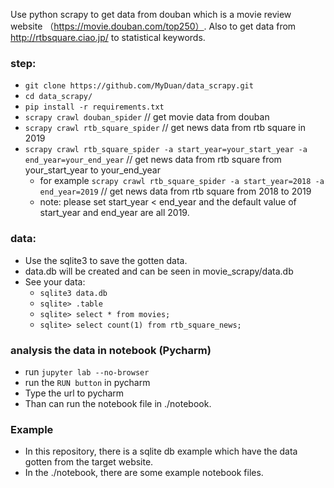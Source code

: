 Use python scrapy to get data from douban which is a movie review website （https://movie.douban.com/top250）.
Also to get data from http://rtbsquare.ciao.jp/ to statistical keywords.

### step:

- `git clone https://github.com/MyDuan/data_scrapy.git`
- `cd data_scrapy/`
- `pip install -r requirements.txt`
- `scrapy crawl douban_spider` // get movie data from douban
- `scrapy crawl rtb_square_spider`  // get news data from rtb square in 2019
- `scrapy crawl rtb_square_spider -a start_year=your_start_year -a end_year=your_end_year`  // get news data from rtb square from your_start_year to your_end_year
    - for example `scrapy crawl rtb_square_spider -a start_year=2018 -a end_year=2019` // get news data from rtb square from 2018 to 2019
    - note: please set start_year < end_year and the default value of start_year and end_year are all 2019.
### data:

- Use the sqlite3 to save the gotten data.
- data.db will be created and can be seen in movie_scrapy/data.db
- See your data:
    - `sqlite3 data.db`
    - `sqlite> .table`
    - `sqlite> select * from movies;`
    - `sqlite> select count(1) from rtb_square_news;`
    
### analysis the data in notebook (Pycharm)
- run `jupyter lab --no-browser`
- run the `RUN button` in pycharm
- Type the url to pycharm
- Than can run the notebook file in ./notebook.

### Example
- In this repository, there is a sqlite db example which have the data gotten from the target website.
- In the ./notebook, there are some example notebook files.
